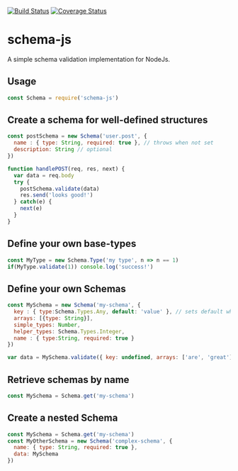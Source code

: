 [![Build Status](https://travis-ci.org/matutter/schema-js.svg?branch=master)](https://travis-ci.org/matutter/schema-js)
[![Coverage Status](https://coveralls.io/repos/github/matutter/schema-js/badge.svg?branch=master)](https://coveralls.io/github/matutter/schema-js?branch=master)

# schema-js
A simple schema validation implementation for NodeJs. 

## Usage
```javascript
const Schema = require('schema-js')
```

## Create a schema for well-defined structures
```javascript
const postSchema = new Schema('user.post', {
  name : { type: String, required: true }, // throws when not set
  description: String // optional
})

function handlePOST(req, res, next) {
  var data = req.body
  try {
    postSchema.validate(data)
    res.send('looks good!')
  } catch(e) {
    next(e)
  }
}
```

## Define your own base-types
```javascript
const MyType = new Schema.Type('my type', n => n == 1)
if(MyType.validate(1)) console.log('success!')
```

## Define your own Schemas
```javascript
const MySchema = new Schema('my-schema', {
  key : { type:Schema.Types.Any, default: 'value' }, // sets default when undefined
  arrays: [{type: String}],
  simple_types: Number,
  helper_types: Schema.Types.Integer,
  name : { type:String, required: true } 
})

var data = MySchema.validate({ key: undefined, arrays: ['are', 'great'] }) // undefined & null are replaced by defaults
```

## Retrieve schemas by name
```javascript
const MySchema = Schema.get('my-schema')
```

## Create a nested Schema
```javascript
const MySchema = Schema.get('my-schema')
const MyOtherSchema = new Schema('complex-schema', {
  name: { type: String, required: true },
  data: MySchema
})
```
